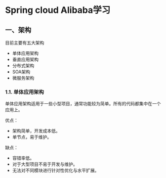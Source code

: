 # Spring cloud Alibaba学习

## 一、架构

目前主要有五大架构

- 单体应用架构
- 垂直应用架构
- 分布式架构
- SOA架构
- 微服务架构

### 1.1.  单体应用架构

 单体应用架构适用于一些小型项目，通常功能较为简单。所有的代码都集中在一个应用上。

优点：

- 架构简单，开发成本低。
- 单节点，易于维护。

缺点：

- 容错率低。
- 对于大型项目不易于开发与维护。
- 无法对不同模块进行针对性优化与水平扩展。

